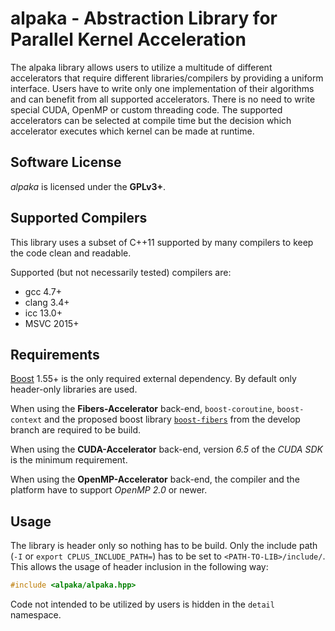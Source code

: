 alpaka - Abstraction Library for Parallel Kernel Acceleration
================================================================

The alpaka library allows users to utilize a multitude of different accelerators that require different libraries/compilers by providing a uniform interface.
Users have to write only one implementation of their algorithms and can benefit from all supported accelerators.
There is no need to write special CUDA, OpenMP or custom threading code.
The supported accelerators can be selected at compile time but the decision which accelerator executes which kernel can be made at runtime.

Software License
----------------

*alpaka* is licensed under the **GPLv3+**. 

Supported Compilers
-------------------

This library uses a subset of C++11 supported by many compilers to keep the
code clean and readable.

Supported (but not necessarily tested) compilers are:
- gcc 4.7+
- clang 3.4+
- icc 13.0+
- MSVC 2015+

Requirements
------------

[Boost](http://boost.org/) 1.55+ is the only required external dependency.
By default only header-only libraries are used.

When using the **Fibers-Accelerator** back-end, `boost-coroutine`, `boost-context` and
the proposed boost library [`boost-fibers`](https://github.com/olk/boost-fiber) from the develop branch are required to be build.

When using the **CUDA-Accelerator** back-end, version *6.5* of the *CUDA SDK* is the
minimum requirement.

When using the **OpenMP-Accelerator** back-end, the compiler and the platform have
to support *OpenMP 2.0* or newer.

Usage
-----

The library is header only so nothing has to be build.
Only the include path (`-I` or `export CPLUS_INCLUDE_PATH=`) has to be set to `<PATH-TO-LIB>/include/`.
This allows the usage of header inclusion in the following way:

```c++
#include <alpaka/alpaka.hpp>
```

Code not intended to be utilized by users is hidden in the `detail` namespace.
